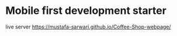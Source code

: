 # Mobile first development starter

live server
https://mustafa-sarwari.github.io/Coffee-Shop-webpage/
